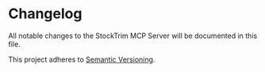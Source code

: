 # Changelog

All notable changes to the StockTrim MCP Server will be documented in this file.

This project adheres to [Semantic Versioning](https://semver.org/spec/v2.0.0.html).

<!--next-version-placeholder-->
